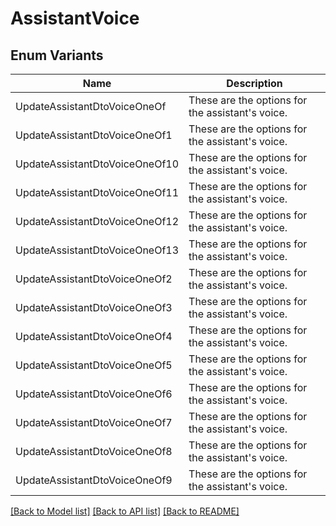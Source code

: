 # AssistantVoice

## Enum Variants

| Name | Description |
|---- | -----|
| UpdateAssistantDtoVoiceOneOf | These are the options for the assistant&#39;s voice. |
| UpdateAssistantDtoVoiceOneOf1 | These are the options for the assistant&#39;s voice. |
| UpdateAssistantDtoVoiceOneOf10 | These are the options for the assistant&#39;s voice. |
| UpdateAssistantDtoVoiceOneOf11 | These are the options for the assistant&#39;s voice. |
| UpdateAssistantDtoVoiceOneOf12 | These are the options for the assistant&#39;s voice. |
| UpdateAssistantDtoVoiceOneOf13 | These are the options for the assistant&#39;s voice. |
| UpdateAssistantDtoVoiceOneOf2 | These are the options for the assistant&#39;s voice. |
| UpdateAssistantDtoVoiceOneOf3 | These are the options for the assistant&#39;s voice. |
| UpdateAssistantDtoVoiceOneOf4 | These are the options for the assistant&#39;s voice. |
| UpdateAssistantDtoVoiceOneOf5 | These are the options for the assistant&#39;s voice. |
| UpdateAssistantDtoVoiceOneOf6 | These are the options for the assistant&#39;s voice. |
| UpdateAssistantDtoVoiceOneOf7 | These are the options for the assistant&#39;s voice. |
| UpdateAssistantDtoVoiceOneOf8 | These are the options for the assistant&#39;s voice. |
| UpdateAssistantDtoVoiceOneOf9 | These are the options for the assistant&#39;s voice. |

[[Back to Model list]](../README.md#documentation-for-models) [[Back to API list]](../README.md#documentation-for-api-endpoints) [[Back to README]](../README.md)


